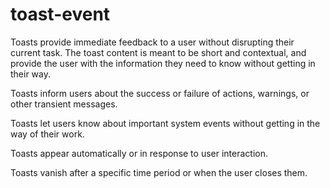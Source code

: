 # toast-event
Toasts provide immediate feedback to a user without disrupting their current task. The toast content is meant to be short and contextual, and provide the user with the information they need to know without getting in their way.

Toasts inform users about the success or failure of actions, warnings, or other transient messages.

Toasts let users know about important system events without getting in the way of their work. 

Toasts appear automatically or in response to user interaction.

Toasts vanish after a specific time period or when the user closes them.
